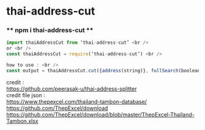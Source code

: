 # thai-address-cut

### ** npm i thai-address-cut **
```js
import thaiAddressCut from ‘thai-address-cut’ <br />
or <br />
const thaiAddressCut = require(‘thai-address-cut’) <br />

how to use : <br />
const output = thaiAddressCut.cut({address(string)}, fullSearch(boolean : default = false)) <br />
```
credit : <br />
https://github.com/peerasak-u/thai-address-splitter <br />
credit file json : <br />
https://www.thepexcel.com/thailand-tambon-database/ <br />
https://github.com/ThepExcel/download <br />
https://github.com/ThepExcel/download/blob/master/ThepExcel-Thailand-Tambon.xlsx <br />
